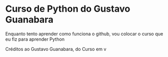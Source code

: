 # Curso de Python do Gustavo Guanabara

Enquanto tento aprender como funciona o github, vou colocar o curso que eu fiz para aprender Python

Créditos ao Gustavo Guanabara, do Curso em v
